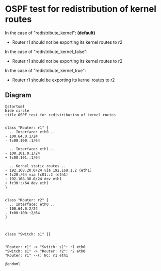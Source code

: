 # OSPF test for redistribution of kernel routes


In the case of "redistribute_kernel": **(default)**
  - Router r1 should not be exporting its kernel routes to r2

In the case of "redistribute_kernel_false":
  - Router r1 should not be exporting its kernel routes to r2

In the case of "redistribute_kernel_true":
  - Router r1 should be exporting its kernel routes to r2


## Diagram

```plantuml
@startuml
hide circle
title OSPF test for redistribution of kernel routes


class "Router: r1" {
  .. Interface: eth0 ..
- 100.64.0.1/24
- fc00:100::1/64

  .. Interface: eth1 ..
- 100.101.0.1/24
+ fc00:101::1/64

  .. Kernel static routes ..
- 192.168.20.0/24 via 192.168.1.2 (eth1)
+ fc20:/64 via fc01::2 (eth1)
- 192.168.30.0/24 dev eth1
+ fc30::/64 dev eth1
}


class "Router: r2" {
  .. Interface: eth0 ..
- 100.64.0.2/24
- fc00:100::2/64
}



class "Switch: s1" {}


"Router: r1" -> "Switch: s1": r1 eth0
"Switch: s1" -> "Router: r2": r2 eth0
"Router: r1" --() NC: r1 eth1

@enduml
```
